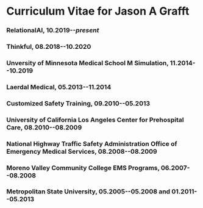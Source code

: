 # Curriculum Vitae for Jason A Grafft

### RelationalAI, 10.2019--*present*

### Thinkful, 08.2018--10.2020

### Unversity of Minnesota Medical School M Simulation, 11.2014--10.2019

### Laerdal Medical, 05.2013--11.2014

### Customized Safety Training, 09.2010--05.2013

### University of California Los Angeles Center for Prehospital Care, 08.2010--08.2009

### National Highway Traffic Safety Administration Office of Emergency Medical Services, 08.2008--08.2009

### Moreno Valley Community College EMS Programs, 06.2007--08.2008

### Metropolitan State University, 05.2005--05.2008 and 01.2011--05.2013
